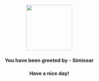 <p align="center">
            <img src="https://raw.githubusercontent.com/PokeAPI/sprites/master/sprites/pokemon/514.png" width="150" height="150">
          </p>
          <h3 align="center">You have been greeted by - <b>Simisear</b></h3>
          <h3 align="center">Have a nice day!</h3>
        